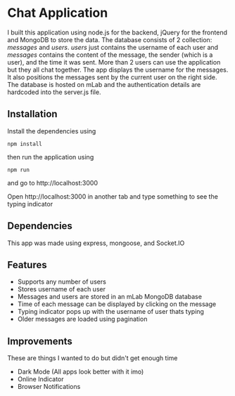 # Chat Application

I built this application using node.js for the backend, jQuery for the frontend and MongoDB to store the data. The database consists of 2 collection: *messages* and *users*. *users* just contains the username of each user and *messages* contains the content of the message, the sender (which is a user), and the time it was sent. More than 2 users can use the application but they all chat together. The app displays the username for the messages. It also positions the messages sent by the current user on the right side. The database is hosted on mLab and the authentication details are hardcoded into the server.js file.

## Installation
Install the dependencies using
```
npm install
```

then run the application using
```
npm run
```
and go to http://localhost:3000

Open http://localhost:3000 in another tab and type something to see the typing indicator

## Dependencies

This app was made using express, mongoose, and Socket.IO

## Features
+ Supports any number of users
+ Stores username of each user
+ Messages and users are stored in an mLab MongoDB database
+ Time of each message can be displayed by clicking on the message
+ Typing indicator pops up with the username of user thats typing
+ Older messages are loaded using pagination

## Improvements
These are things I wanted to do but didn't get enough time
+ Dark Mode (All apps look better with it imo)
+ Online Indicator
+ Browser Notifications
